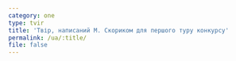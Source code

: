 ```yaml
---
category: one
type: tvir
title: 'Твір, написаний М. Скориком для першого туру конкурсу'
permalink: /ua/:title/
file: false
---
```


